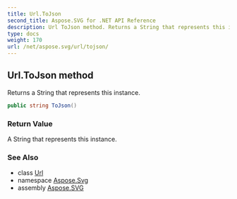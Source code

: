 ```yaml
---
title: Url.ToJson
second_title: Aspose.SVG for .NET API Reference
description: Url ToJson method. Returns a String that represents this instance
type: docs
weight: 170
url: /net/aspose.svg/url/tojson/
---
```

## Url.ToJson method

Returns a String that represents this instance.

```csharp
public string ToJson()
```

### Return Value

A String that represents this instance.

### See Also

* class [Url](../)
* namespace [Aspose.Svg](../../../aspose.svg/)
* assembly [Aspose.SVG](../../../)
